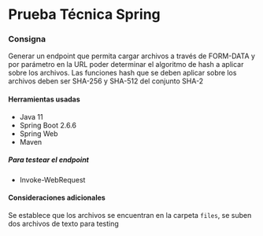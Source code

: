 # Prueba Técnica Spring

### Consigna
Generar un endpoint que permita cargar archivos a través de FORM-DATA y por parámetro en la URL poder determinar el algoritmo de hash a aplicar sobre los archivos.
Las funciones hash que se deben aplicar sobre los archivos deben ser SHA-256 y SHA-512 del conjunto SHA-2

#### Herramientas usadas
- Java 11
- Spring Boot 2.6.6
- Spring Web
- Maven 
##### Para testear el endpoint
- Invoke-WebRequest

#### Consideraciones adicionales
Se establece que los archivos se encuentran en la carpeta `files`, se suben dos archivos de texto para testing 
